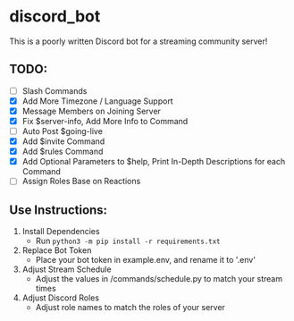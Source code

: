 # discord_bot
This is a poorly written Discord bot for a streaming community server!

## TODO:
-   [ ] Slash Commands
-   [X] Add More Timezone / Language Support
-   [X] Message Members on Joining Server
-   [X] Fix $server-info, Add More Info to Command
-   [ ] Auto Post $going-live
-   [X] Add $invite Command
-	[X] Add $rules Command
-	[X] Add Optional Parameters to $help, Print In-Depth Descriptions for each Command
-	[ ] Assign Roles Base on Reactions

## Use Instructions:
1. Install Dependencies
	- Run `python3 -m pip install -r requirements.txt`
2. Replace Bot Token
	- Place your bot token in example.env, and rename it to '.env'
3. Adjust Stream Schedule
	- Adjust the values in /commands/schedule.py to match your stream times
4. Adjust Discord Roles
	- Adjust role names to match the roles of your server
